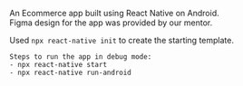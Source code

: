 An Ecommerce app built using React Native on Android.  
Figma design for the app was provided by our mentor.

Used `npx react-native init` to create the starting template.

```
Steps to run the app in debug mode:
- npx react-native start
- npx react-native run-android
```
